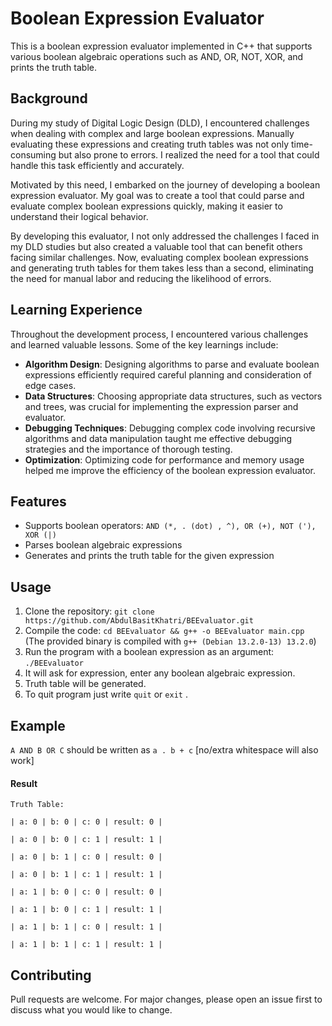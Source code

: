 # Boolean Expression Evaluator

This is a boolean expression evaluator implemented in C++ that supports various boolean algebraic operations such as AND, OR, NOT, XOR, and prints the truth table.

## Background

During my study of Digital Logic Design (DLD), I encountered challenges when dealing with complex and large boolean expressions. Manually evaluating these expressions and creating truth tables was not only time-consuming but also prone to errors. I realized the need for a tool that could handle this task efficiently and accurately.

Motivated by this need, I embarked on the journey of developing a boolean expression evaluator. My goal was to create a tool that could parse and evaluate complex boolean expressions quickly, making it easier to understand their logical behavior.

By developing this evaluator, I not only addressed the challenges I faced in my DLD studies but also created a valuable tool that can benefit others facing similar challenges. Now, evaluating complex boolean expressions and generating truth tables for them takes less than a second, eliminating the need for manual labor and reducing the likelihood of errors.

## Learning Experience

Throughout the development process, I encountered various challenges and learned valuable lessons. Some of the key learnings include:

- **Algorithm Design**: Designing algorithms to parse and evaluate boolean expressions efficiently required careful planning and consideration of edge cases.
- **Data Structures**: Choosing appropriate data structures, such as vectors and trees, was crucial for implementing the expression parser and evaluator.
- **Debugging Techniques**: Debugging complex code involving recursive algorithms and data manipulation taught me effective debugging strategies and the importance of thorough testing.
- **Optimization**: Optimizing code for performance and memory usage helped me improve the efficiency of the boolean expression evaluator.

## Features

- Supports boolean operators: `AND (*, . (dot) , ^), OR (+), NOT ('), XOR (|)`
- Parses boolean algebraic expressions
- Generates and prints the truth table for the given expression

## Usage

1. Clone the repository: `git clone https://github.com/AbdulBasitKhatri/BEEvaluator.git`
2. Compile the code: `cd BEEvaluator && g++ -o BEEvaluator main.cpp` (The provided binary is compiled with `g++ (Debian 13.2.0-13) 13.2.0`)
3. Run the program with a boolean expression as an argument: `./BEEvaluator`
4. It will ask for expression, enter any boolean algebraic expression.
5. Truth table will be generated.
6. To quit program just write `quit` or `exit` .

## Example

`A AND B OR C` should be written as `a . b + c` [no/extra whitespace will also work]

#### Result

`Truth Table: `

` | a: 0 | b: 0 | c: 0 | result: 0 | `

` | a: 0 | b: 0 | c: 1 | result: 1 | `

` | a: 0 | b: 1 | c: 0 | result: 0 | `

` | a: 0 | b: 1 | c: 1 | result: 1 | `

` | a: 1 | b: 0 | c: 0 | result: 0 | `

` | a: 1 | b: 0 | c: 1 | result: 1 | `

` | a: 1 | b: 1 | c: 0 | result: 1 | `

` | a: 1 | b: 1 | c: 1 | result: 1 | `

## Contributing

Pull requests are welcome. For major changes, please open an issue first to discuss what you would like to change.
